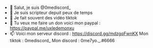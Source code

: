 - 👋 Salut, je suis  @0mediscord_
- 👀 Je suis scripteur depuit peux de temps
- 🌱 Je fait souvent des vidéo tiktok
- 💞️ Tu veux me faire un don voici mon paypal : https://paypal.me/uxledemonxu
- 📫 Voici mon serveur discord : https://discord.gg/mdzgqFwnKX
Mon tiktok : 0mediscord_
Mon discord : 0me7yo._.#6666
